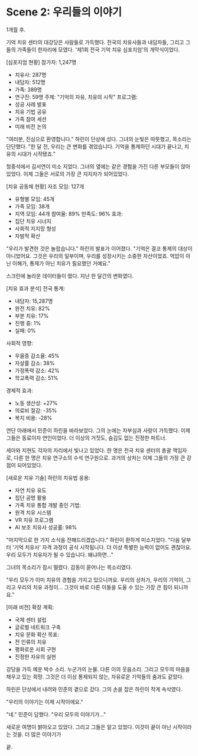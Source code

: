 # Scene 2: 우리들의 이야기

1개월 후.

기억 치유 센터의 대강당은 사람들로 가득했다. 전국의 치유사들과 내담자들, 그리고 그들의 가족들이 한자리에 모였다. '제1회 전국 기억 치유 심포지엄'의 개막식이었다.

[심포지엄 현황]
참가자: 1,247명
- 치유사: 287명
- 내담자: 512명
- 가족: 389명
- 연구진: 59명
주제: "기억의 자유, 치유의 시작"
프로그램:
- 성공 사례 발표
- 치유 기법 공유
- 가족 참여 세션
- 미래 비전 논의

"여러분, 진심으로 환영합니다." 하린이 단상에 섰다. 그녀의 눈빛은 따뜻했고, 목소리는 단단했다. "한 달 전, 우리는 큰 변화를 겪었습니다. 기억을 통제하던 시대가 끝나고, 치유의 시대가 시작됐죠."

청중석에서 김서연이 미소 지었다. 그녀의 옆에는 같은 경험을 가진 다른 부모들이 앉아있었다. 이제 그들은 서로의 가장 큰 지지자가 되어있었다.

[치유 공동체 현황]
자조 모임: 127개
- 유형별 모임: 45개
- 가족 모임: 38개
- 지역 모임: 44개
참여율: 89%
만족도: 96%
효과:
- 집단 치유 시너지
- 사회적 지지망 형성
- 자발적 확산

"우리가 발견한 것은 놀랍습니다." 하린의 발표가 이어졌다. "기억은 결코 통제의 대상이 아니었어요. 그것은 우리의 일부이며, 우리를 성장시키는 소중한 자산이었죠. 억압이 아닌 이해가, 통제가 아닌 치유가 필요했던 거예요."

스크린에 놀라운 데이터들이 떴다. 지난 한 달간의 변화였다.

[치유 효과 분석]
전국 통계:
- 내담자: 15,287명
- 완전 치유: 82%
- 부분 치유: 17%
- 진행 중: 1%
- 실패: 0%

사회적 영향:
- 우울증 감소율: 45%
- 자살률 감소: 38%
- 가정폭력 감소: 42%
- 학교폭력 감소: 51%

경제적 효과:
- 노동 생산성: +27%
- 의료비 절감: -35%
- 복지 비용: -28%

연단 아래에서 민준이 하린을 바라보았다. 그의 눈에는 자부심과 사랑이 가득했다. 이제 그들은 동료이자 연인이었다. 더 이상의 거짓도, 숨김도 없는 진정한 파트너.

세아와 지현도 각자의 자리에서 빛나고 있었다. 한 명은 전국 치유 센터의 총괄 책임자로, 다른 한 명은 치유 연구소의 수석 연구원으로. 과거의 상처는 이제 그들의 가장 큰 강점이 되어있었다.

[새로운 치유 기술]
하린의 치유법 응용:
- 자연 치유 유도
- 집단 공명 활용
- 가족 치유 통합
개발 중인 기법:
- 원격 치유 시스템
- VR 치유 프로그램
- AI 보조 치유사
성공률: 98%

"마지막으로 한 가지 소식을 전해드리겠습니다." 하린이 환하게 미소지었다. "다음 달부터 '기억 치유사' 자격 과정이 공식 시작됩니다. 더 이상 특별한 능력이 없어도 괜찮아요. 우리 모두가 치유자가 될 수 있습니다. 왜냐하면..."

그녀의 목소리가 잠시 떨렸다. 감동이 묻어나는 목소리였다.

"우리 모두가 이미 치유의 경험을 가지고 있으니까요. 우리의 상처가, 우리의 기억이, 그리고 우리의 치유 과정이... 그것이 바로 다른 이들을 도울 수 있는 가장 큰 힘이 되니까요."

[미래 비전]
확장 계획:
- 국제 센터 설립
- 글로벌 네트워크 구축
- 치유 문화 확산
목표:
- 전 인류의 치유
- 평화로운 사회 구현
- 진정한 자유의 실현

강당을 가득 메운 박수 소리. 누군가의 눈물. 다른 이의 웃음소리. 그리고 모두의 마음을 채우고 있는 희망. 그것은 더 이상 통제되지 않는, 자유로운 기억들의 춤과도 같았다.

하린은 단상에서 내려와 민준의 곁으로 갔다. 그의 손을 잡은 하린이 작게 속삭였다.

"우리의 이야기는 이제 시작이에요."

"네." 민준이 답했다. "우리 모두의 이야기가..."

새로운 여명이 밝아오고 있었다. 그리고 그들은 알고 있었다. 이것이 끝이 아닌 시작이라는 것을. 더 많은 이야기가

끝.
